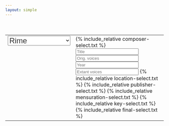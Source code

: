 ```yaml
---
layout: simple
---
```


<style>

.select {
	font-size: 18pt;
	color: #333;
}

</style>


<table style="padding-top:40px; padding-bottom:40px" width="100%">
<tr><td style="width:200px; vertical-align:top">

<select class="genre select">
	<option value="rime">Rime</option>
	<option value="aminta">Aminta</option>
	<option value="gerusalemme">Gerusalemme</option>
	<option value="ecloghe">Ecloghe</option>
	<option value="rinaldo">Rinaldo</option>
	<option value="lagrime">Lagrime</option>
	<option value="torrismondo">Re Torrismondo</option>
	<option value="conquistata">Gerusalemme c.</option>
	<option value="all">all genres</option>
</select>

<br>
<div id="work-count"></div>
</td><td style="vertical-align:top">
{% include_relative composer-select.txt %}
<input style="width:200px;" placeholder="Title" id="browse-title" value="" />
<input style="width:200px;" placeholder="Orig. voices" id="browse-ovoices" value="" />
<input style="width:200px;" placeholder="Year" id="browse-year" value="" />
<input style="width:200px;" placeholder="Extant voices" id="browse-evoices" value="" />
{% include_relative location-select.txt %}
{% include_relative publisher-select.txt %}
{% include_relative mensuration-select.txt %}
{% include_relative key-select.txt %}
{% include_relative final-select.txt %}

</td>
</tr>
</table>

<div id="browse-results">

</div>

